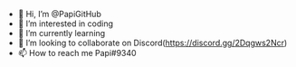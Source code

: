 - 👋 Hi, I’m @PapiGitHub
- 👀 I’m interested in coding
- 🌱 I’m currently learning 
- 💞️ I’m looking to collaborate on Discord(https://discord.gg/2Dqgws2Ncr)
- 📫 How to reach me Papi#9340

<!---
PapiGitHub/PapiGitHub is a ✨ special ✨ repository because its `README.md` (this file) appears on your GitHub profile.
You can click the Preview link to take a look at your changes.
--->
